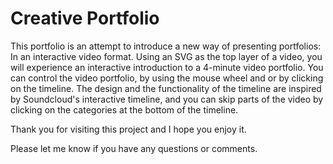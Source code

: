 # Creative Portfolio
This portfolio is an attempt to introduce a new way of presenting portfolios: In an interactive video format.
Using an SVG as the top layer of a video, you will experience an interactive introduction to a 4-minute video portfolio.
You can control the video portfolio, by using the mouse wheel and or by clicking on the timeline.
The design and the functionality of the timeline are inspired by Soundcloud's interactive timeline, and you can skip parts of the video by clicking on the categories at the bottom of the timeline.

Thank you for visiting this project and I hope you enjoy it.

Please let me know if you have any questions or comments.
